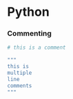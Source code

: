 # Python

### Commenting
````powershell
# this is a comment

"""
this is 
multiple
line
comments
"""
````
